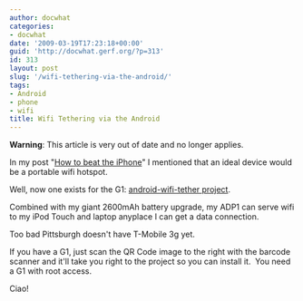 ```yaml
---
author: docwhat
categories:
- docwhat
date: '2009-03-19T17:23:18+00:00'
guid: 'http://docwhat.gerf.org/?p=313'
id: 313
layout: post
slug: '/wifi-tethering-via-the-android/'
tags:
- Android
- phone
- wifi
title: Wifi Tethering via the Android
---
```


**Warning**: This article is very out of date and no longer applies.

In my post "[How to beat the iPhone](../how-to-beat-the-iphone)" I
mentioned that an ideal device would be a portable wifi hotspot.

Well, now one exists for the G1: [android-wifi-tether
project](http://code.google.com/p/android-wifi-tether/).

Combined with my giant 2600mAh battery upgrade, my ADP1 can serve wifi
to my iPod Touch and laptop anyplace I can get a data connection.

Too bad Pittsburgh doesn't have T-Mobile 3g yet.

If you have a G1, just scan the QR Code image to the right with the
barcode scanner and it'll take you right to the project so you can
install it.  You need a G1 with root access.

Ciao!
